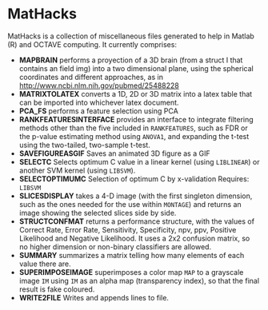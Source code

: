 MatHacks
========

MatHacks is a collection of miscellaneous files generated to help in 
Matlab (R) and OCTAVE computing. It currently comprises:

* **MAPBRAIN** performs a proyection of a 3D brain (from a struct I that contains an field img) into a two dimensional plane, using the spherical coordinates and different approaches, as in <http://www.ncbi.nlm.nih.gov/pubmed/25488228>
* **MATRIXTOLATEX** converts a 1D, 2D or 3D matrix into a latex table that can be imported into whichever latex document. 
* **PCA_FS** performs a feature selection using PCA
* **RANKFEATURESINTERFACE** provides an interface to integrate filtering methods other than the five included in ```RANKFEATURES```, such as FDR or the p-value estimating method using ```ANOVA1```, and expanding the t-test using the two-tailed, two-sample t-test. 
* **SAVEFIGUREASGIF** Saves an animated 3D figure as a GIF 
* **SELECTC** Selects optimum C value in a linear kernel (using ```LIBLINEAR```) or another SVM kernel (using ```LIBSVM```). 
* **SELECTOPTIMUMC** Selection of optimum C by x-validation  Requires: ```LIBSVM```
* **SLICESDISPLAY** takes a 4-D image (with the first singleton dimension, such as the ones needed for the use within ```MONTAGE```) and returns an image showing the selected slices side by side. 
* **STRUCTCONFMAT** returns a performance structure, with the values of Correct Rate, Error Rate, Sensitivity, Specificity, npv, ppv, Positive Likelihood and Negative Likelihood. It uses a 2x2 confusion matrix, so no higher dimension or non-binary classifiers are allowed. 
* **SUMMARY** summarizes a matrix telling how many elements of each value there are. 
* **SUPERIMPOSEIMAGE** superimposes a color map ```MAP``` to a grayscale image ```IM``` using ```IM``` as an alpha map (transparency index), so that the final result is fake coloured. 
* **WRITE2FILE** Writes and appends lines to file. 
